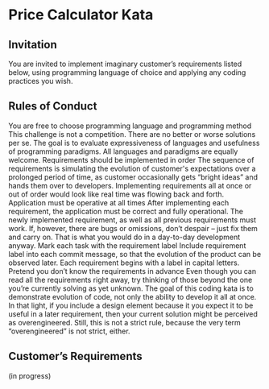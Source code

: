 # Price Calculator Kata

## Invitation
You are invited to implement imaginary customer’s requirements listed below, using programming language of choice and applying any coding practices you wish.

## Rules of Conduct
You are free to choose programming language and programming method
This challenge is not a competition. There are no better or worse solutions per se. The goal is to evaluate expressiveness of languages and usefulness of programming paradigms. All languages and paradigms are equally welcome.
Requirements should be implemented in order
The sequence of requirements is simulating the evolution of customer's expectations over a prolonged period of time, as customer occasionally gets “bright ideas” and hands them over to developers. Implementing requirements all at once or out of order would look like real time was flowing back and forth.
Application must be operative at all times
After implementing each requirement, the application must be correct and fully operational. The newly implemented requirement, as well as all previous requirements must work.
If, however, there are bugs or omissions, don’t despair – just fix them and carry on. That is what you would do in a day-to-day development anyway.
Mark each task with the requirement label
Include requirement label into each commit message, so that the evolution of the product can be observed later. Each requirement begins with a label in capital letters.
Pretend you don’t know the requirements in advance
Even though you can read all the requirements right away, try thinking of those beyond the one you’re currently solving as yet unknown. The goal of this coding kata is to demonstrate evolution of code, not only the ability to develop it all at once.
In that light, if you include a design element because it you expect it to be useful in a later requirement, then your current solution might be perceived as overengineered. Still, this is not a strict rule, because the very term “overengineered” is not strict, either.

## Customer’s Requirements
(in progress)

